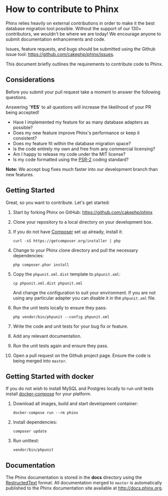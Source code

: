 # How to contribute to Phinx

Phinx relies heavily on external contributions in order to make it the best database migration
tool possible. Without the support of our 130+ contributors, we wouldn't be where we are today!
We encourage anyone to submit documentation enhancements and code.

Issues, feature requests, and bugs should be submitted using the Github issue tool:
https://github.com/cakephp/phinx/issues.

This document briefly outlines the requirements to contribute code to Phinx.

## Considerations

Before you submit your pull request take a moment to answer the following questions.

Answering '**YES**' to all questions will increase the likelihood of your PR being accepted!

* Have I implemented my feature for as many database adapters as possible?
* Does my new feature improve Phinx's performance or keep it consistent?
* Does my feature fit within the database migration space?
* Is the code entirely my own and free from any commercial licensing?
* Am I happy to release my code under the MIT license?
* Is my code formatted using the [PSR-2](https://github.com/php-fig/fig-standards/blob/master/accepted/PSR-2-coding-style-guide.md) coding standard?

**Note:** We accept bug fixes much faster into our development branch than new features.

## Getting Started

Great, so you want to contribute. Let's get started:

1. Start by forking Phinx on GitHub: https://github.com/cakephp/phinx

1. Clone your repository to a local directory on your development box.

1. If you do not have [Composer](https://getcomposer.org) set up already, install it:

    ```
    curl -sS https://getcomposer.org/installer | php
    ```

1. Change to your Phinx clone directory and pull the necessary dependencies:

    ```
    php composer.phar install
    ```

1. Copy the `phpunit.xml.dist` template to `phpunit.xml`:

    ```
    cp phpunit.xml.dist phpunit.xml
    ```

   And change the configuration to suit your environment. If you are not using any particular adapter you can disable it in the `phpunit.xml` file.

1. Run the unit tests locally to ensure they pass:

    ```
    php vendor/bin/phpunit --config phpunit.xml
    ```

1. Write the code and unit tests for your bug fix or feature.

1. Add any relevant documentation.

1. Run the unit tests again and ensure they pass.

1. Open a pull request on the Github project page. Ensure the code is being merged into `master`.

## Getting Started with docker

If you do not wish to install MySQL and Postgres locally to run unit tests
install [docker-compose](https://docs.docker.com/compose/) for your platform.

1. Download all images, build and start development container:

    ```
    docker-compose run --rm phinx
    ```

1. Install dependencies:

    ```
    composer update
    ```

1. Run unittest:

    ```
    vendor/bin/phpunit
    ```

## Documentation

The Phinx documentation is stored in the **docs** directory using the [RestructedText](https://docutils.sourceforge.io/rst.html)
format. All documentation merged to `master` is automatically published to the Phinx documentation site available at http://docs.phinx.org.
